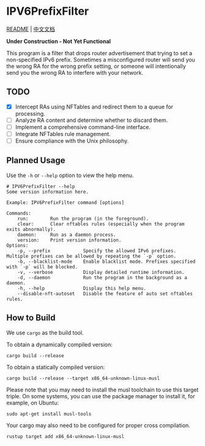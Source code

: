 # IPV6PrefixFilter
[README](README.md) | [中文文档](README_ZH.md)

**Under Construction - Not Yet Functional**

This program is a filter that drops router advertisement that trying to set a non-specified IPv6 prefix. Sometimes a misconfigured router will send you the wrong RA for the wrong prefix setting, or someone will intentionally send you the wrong RA to interfere with your network.

## TODO

- [x] Intercept RAs using NFTables and redirect them to a queue for processing.
- [ ] Analyze RA content and determine whether to discard them.
- [ ] Implement a comprehensive command-line interface.
- [ ] Integrate NFTables rule management.
- [ ] Ensure compliance with the Unix philosophy.

## Planned Usage

Use the `-h` or `--help` option to view the help menu.

```
# IPV6PrefixFilter --help
Some version information here.

Example: IPV6PrefixFilter command [options]

Commands:
    run:        Run the program (in the foreground).
    clear:      Clear nftables rules (especially when the program exits abnormally).
    daemon:     Run as a daemon process.
    version:    Print version information.
Options:
    -p, --prefix            Specify the allowed IPv6 prefixes. Multiple prefixes can be allowed by repeating the `-p` option.
    -b, --blacklist-mode    Enable blacklist mode. Prefixes specified with `-p` will be blocked.
    -v, --verbose           Display detailed runtime information.
    -d, --daemon            Run the program in the background as a daemon.
    -h, --help              Display this help menu.
    --disable-nft-autoset   Disable the feature of auto set nftables rules.
```
## How to Build

We use `cargo` as the build tool.

To obtain a dynamically compiled version:

```shell
cargo build --release
```

To obtain a statically compiled version:

```shell
cargo build --release --target x86_64-unknown-linux-musl
```

Please note that you may need to install the musl toolchain to use this target triple. On some systems, you can use the package manager to install it, for example, on Ubuntu:

```shell
sudo apt-get install musl-tools
```
Your cargo may also need to be configured for proper cross compilation.

```shell
rustup target add x86_64-unknown-linux-musl
```